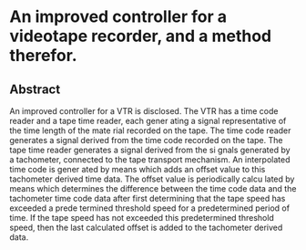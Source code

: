 # An improved controller for a videotape recorder, and a method therefor.

## Abstract
An improved controller for a VTR is disclosed. The VTR has a time code reader and a tape time reader, each gener ating a signal representative of the time length of the mate rial recorded on the tape. The time code reader generates a signal derived from the time code recorded on the tape. The tape time reader generates a signal derived from the si gnals generated by a tachometer, connected to the tape transport mechanism. An interpolated time code is gener ated by means which adds an offset value to this tachometer derived time data. The offset value is periodically calcu lated by means which determines the difference between the time code data and the tachometer time code data after first determining that the tape speed has exceeded a prede termined threshold speed for a predetermined period of time. If the tape speed has not exceeded this predetermined threshold speed, then the last calculated offset is added to the tachometer derived data.